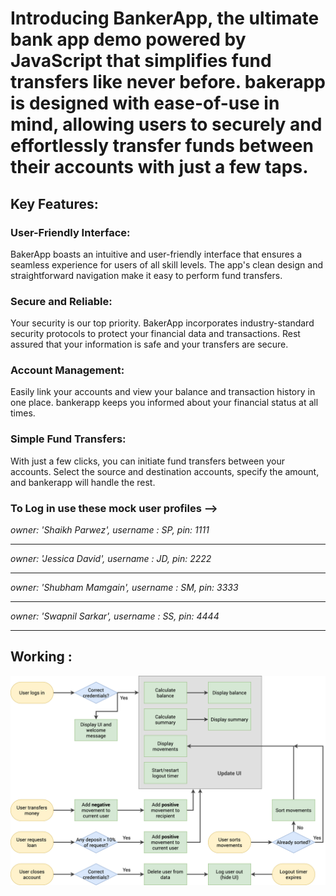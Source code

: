 # Introducing BankerApp, the ultimate bank app demo powered by JavaScript that simplifies fund transfers like never before. bakerapp is designed with ease-of-use in mind, allowing users to securely and effortlessly transfer funds between their accounts with just a few taps.

## Key Features:

### User-Friendly Interface:

BakerApp boasts an intuitive and user-friendly interface that ensures a seamless experience for users of all skill levels. The app's clean design and straightforward navigation make it easy to perform fund transfers.

### Secure and Reliable:

Your security is our top priority. BakerApp incorporates industry-standard security protocols to protect your financial data and transactions. Rest assured that your information is safe and your transfers are secure.

### Account Management:

Easily link your accounts and view your balance and transaction history in one place. bankerapp keeps you informed about your financial status at all times.

### Simple Fund Transfers:

With just a few clicks, you can initiate fund transfers between your accounts. Select the source and destination accounts, specify the amount, and bankerapp will handle the rest.

### To Log in use these mock user profiles -->

_owner: 'Shaikh Parwez',
username : SP,
pin: 1111_

---

_owner: 'Jessica David',
username : JD,
pin: 2222_

---

_owner: 'Shubham Mamgain',
username : SM,
pin: 3333_

---

_owner: 'Swapnil Sarkar',
username : SS,
pin: 4444_

---

## Working :

![Alt text](Bankist-flowchart.png)
